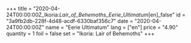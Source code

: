 +++
title = "2020-04-24T00:00:00Z_Ikoria:_Lair_of_Behemoths_Eerie_Ultimatum_[en]_false"
id = "3a9fb2db-228f-4d48-acdf-6330baf356c7"
date = "2020-04-24T00:00:00Z"
name = "Eerie Ultimatum"
lang = ["en"]
price = "4.90"
quantity = 1
foil = false
set = "Ikoria: Lair of Behemoths"
+++
